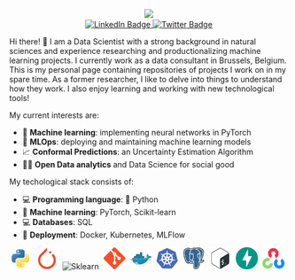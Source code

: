 <div id="header" align="center">
  <img src="https://media0.giphy.com/media/fwbzI2kV3Qrlpkh59e/giphy.gif" width="200"/>
</div>


<div id="badges"  align="center">
  <a href="https://www.linkedin.com/in/maksim-markov-a5739351/">
    <img src="https://img.shields.io/badge/LinkedIn-blue?style=for-the-badge&logo=linkedin&logoColor=white" alt="LinkedIn Badge"/>
  </a>
  <a href="https://twitter.com/MaksNikol">
    <img src="https://img.shields.io/badge/Twitter-blue?style=for-the-badge&logo=twitter&logoColor=white" alt="Twitter Badge"/>
  </a>
</div>

Hi there! 👋 I am a Data Scientist with a strong background in natural sciences and experience researching and productionalizing machine learning projects. I currently work as a data consultant in Brussels, Belgium. This is my personal page containing repositories of projects I work on in my spare time. As a former researcher, I like to delve into things to understand how they work. I also enjoy learning and working with new technological tools!  

My current interests are:

- 🤖 **Machine learning**: implementing neural networks in PyTorch
- 🐎 **MLOps**: deploying and maintaining machine learning models
- 📈 **Conformal Predictions**: an Uncertainty Estimation Algorithm
- 👨‍🔬 **Open Data analytics** and Data Science for social good 

My techological stack consists of:

- 💻 **Programming language**: 🐍 Python 
- 🤖 **Machine learning**: PyTorch, Scikit-learn 
- 💻 **Databases**: SQL
- 🐎 **Deployment**: Docker, Kubernetes, MLFlow

<div>
<img src="https://github.com/devicons/devicon/blob/master/icons/python/python-original.svg" title="Python" alt="Python" width="40" height="40"/>&nbsp;
<img src="https://github.com/devicons/devicon/blob/master/icons/pytorch/pytorch-original.svg" title="Pytorch" alt="Pytorch" width="40" height="40"/>&nbsp;
<img src="https://upload.wikimedia.org/wikipedia/commons/0/05/Scikit_learn_logo_small.svg" title="Sklearn" alt="Sklearn" width="50" height="50"/>&nbsp;
<img src="https://github.com/devicons/devicon/blob/master/icons/git/git-original.svg" title="Git" alt="Git" width="40" height="40"/>&nbsp;
<img src="https://github.com/devicons/devicon/blob/master/icons/docker/docker-original.svg" title="" alt="" width="40" height="40"/>&nbsp;
<img src="https://github.com/devicons/devicon/blob/master/icons/kubernetes/kubernetes-plain.svg" title="" alt="" width="40" height="40"/>&nbsp;
<img src="https://github.com/devicons/devicon/blob/master/icons/postgresql/postgresql-original.svg" title="" alt="" width="40" height="40"/>&nbsp;
<img src="https://github.com/devicons/devicon/blob/master/icons/bash/bash-original.svg" title="Bash" alt="Bash" width="40" height="40"/>&nbsp;
<img src="https://github.com/devicons/devicon/blob/master/icons/fastapi/fastapi-original.svg" title="FastApi" alt="FastApi" width="40" height="40"/>&nbsp;
<img src="https://github.com/devicons/devicon/blob/master/icons/opencv/opencv-original.svg" title="" alt="" width="40" height="40"/>&nbsp;
</div>
